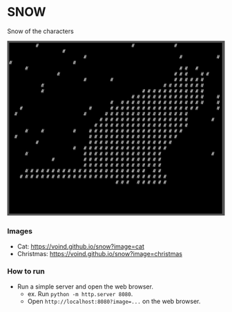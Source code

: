 # SNOW

Snow of the characters

![App](https://github.com/VOIND/snow/blob/main/image/Screenshot.png)

### Images
- Cat: <https://voind.github.io/snow?image=cat>
- Christmas: <https://voind.github.io/snow?image=christmas>

### How to run
- Run a simple server and open the web browser.
  - ex. Run `python -m http.server 8080`.
  - Open `http://localhost:8080?image=...` on the web browser.
